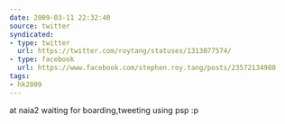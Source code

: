 ```yaml
---
date: 2009-03-11 22:32:40
source: twitter
syndicated:
- type: twitter
  url: https://twitter.com/roytang/statuses/1313077574/
- type: facebook
  url: https://www.facebook.com/stephen.roy.tang/posts/23572134980
tags:
- hk2009
---
```


at naia2 waiting for boarding,tweeting using psp :p